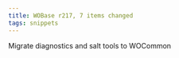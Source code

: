 ```yaml
---
title: WOBase r217, 7 items changed
tags: snippets
---
```


Migrate diagnostics and salt tools to WOCommon
